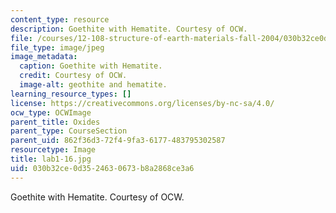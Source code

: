 ```yaml
---
content_type: resource
description: Goethite with Hematite. Courtesy of OCW.
file: /courses/12-108-structure-of-earth-materials-fall-2004/030b32ce0d3524630673b8a2868ce3a6_lab1-16.jpg
file_type: image/jpeg
image_metadata:
  caption: Goethite with Hematite.
  credit: Courtesy of OCW.
  image-alt: geothite and hematite.
learning_resource_types: []
license: https://creativecommons.org/licenses/by-nc-sa/4.0/
ocw_type: OCWImage
parent_title: Oxides
parent_type: CourseSection
parent_uid: 862f36d3-72f4-9fa3-6177-483795302587
resourcetype: Image
title: lab1-16.jpg
uid: 030b32ce-0d35-2463-0673-b8a2868ce3a6
---
```

Goethite with Hematite. Courtesy of OCW.